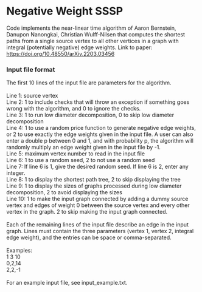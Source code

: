 # Negative Weight SSSP
Code implements the near-linear time algorithm of Aaron Bernstein, Danupon Nanongkai, Christian Wulff-Nilsen that computes the shortest paths from a single source vertex to all other vertices in a graph with integral (potentially negative) edge weights. Link to paper: https://doi.org/10.48550/arXiv.2203.03456

### Input file format
The first 10 lines of the input file are parameters for the algorithm. <br/>
<br/>
Line 1: source vertex <br/>
Line 2: 1 to include checks that will throw an exception if something goes wrong with the algorithm, and 0 to ignore the checks. <br/>
Line 3: 1 to run low diameter decomposition, 0 to skip low diameter decomposition <br/>
Line 4: 1 to use a random price function to generate negative edge weights, or 2 to use exactly the edge weights given in the input file. A user can also enter a double p between 0 and 1, and with probability p, the algorithm will randomly multiply an edge weight given in the input file by -1. <br/>
Line 5: maximum vertex number to read in the input file <br/>
Line 6: 1 to use a random seed, 2 to not use a random seed <br/>
Line 7: If line 6 is 1, give the desired random seed. If line 6 is 2, enter any integer. <br/>
Line 8: 1 to display the shortest path tree, 2 to skip displaying the tree <br/>
Line 9: 1 to display the sizes of graphs processed during low diameter decomposition, 2 to avoid displaying the sizes <br/>
Line 10: 1 to make the input graph connected by adding a dummy source vertex and edges of weight 0 between the source vertex and every other vertex in the graph. 2 to skip making the input graph connected. <br/>
<br/>
Each of the remaining lines of the input file describe an edge in the input graph. Lines must contain the three parameters (vertex 1, vertex 2, integral edge weight), and the entries can be space or comma-separated. <br/>
<br/>
Examples: <br/>
1 3 10 <br/>
0,2,14 <br/>
2,2,-1 <br/>
<br/>
For an example input file, see input_example.txt.
